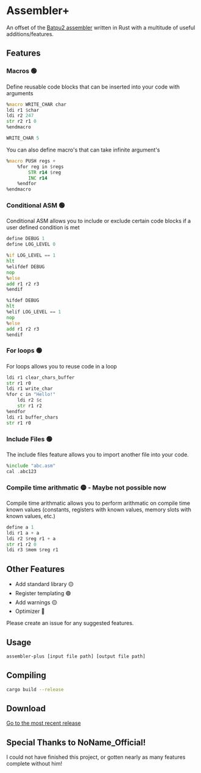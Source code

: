 # Assembler+
An offset of the [Batpu2 assembler](https://github.com/mattbatwings/newcpu/blob/main/assembler.py) written in Rust with a multitude of useful additions/features.

## Features
### Macros 🟢
Define reusable code blocks that can be inserted into your code with arguments

```asm
%macro WRITE_CHAR char
ldi r1 $char
ldi r2 247
str r2 r1 0
%endmacro

WRITE_CHAR 5
```

You can also define macro's that can take infinite argument's

```asm
%macro PUSH regs +
    %for reg in $regs
        STR r14 $reg
        INC r14
    %endfor
%endmacro
```

### Conditional ASM 🟢
Conditional ASM allows you to include or exclude certain code blocks if a user defined condition is met

```asm
define DEBUG 1
define LOG_LEVEL 0

%if LOG_LEVEL == 1
hlt
%elifdef DEBUG
nop
%else
add r1 r2 r3
%endif

%ifdef DEBUG
hlt
%elif LOG_LEVEL == 1
nop
%else
add r1 r2 r3
%endif
```

### For loops 🟢
For loops allows you to reuse code in a loop

```asm
ldi r1 clear_chars_buffer
str r1 r0
ldi r1 write_char
%for c in "Hello!"
    ldi r2 $c
    str r1 r2
%endfor
ldi r1 buffer_chars
str r1 r0
```

### Include Files 🟢
The include files feature allows you to import another file into your code.

```asm
%include "abc.asm"
cal .abc123
```

### Compile time arithmatic 🟡 - Maybe not possible now
Compile time arithmatic allows you to perform arithmatic on compile time known values (constants, registers with known values, memory slots with known values, etc.)

```asm
define a 1
ldi r1 a + a
ldi r2 $reg r1 + a
str r1 r2 0
ldi r3 $mem $reg r1
```

## Other Features
* Add standard library 🟡
* Register templating 🟢
* Add warnings 🟡
* Optimizer 🔴

Please create an issue for any suggested features.

## Usage
```bash
assembler-plus [input file path] [output file path]
```

## Compiling
```bash
cargo build --release
```

## Download
[Go to the most recent release](https://github.com/SpideyZac/assembler-plus/releases/tag/v0.1.0-alpha)

## Special Thanks to NoName_Official!
I could not have finished this project, or gotten nearly as many features complete without him!